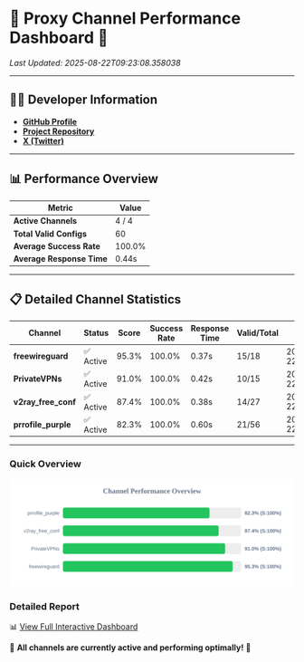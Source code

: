 # 🌟 Proxy Channel Performance Dashboard 🌟

_Last Updated: 2025-08-22T09:23:08.358038_

---

## 👩‍💻 Developer Information

- **[GitHub Profile](https://github.com/4n0nymou3)**  
- **[Project Repository](https://github.com/4n0nymou3/multi-proxy-config-fetcher)**  
- **[X (Twitter)](https://x.com/4n0nymou3)**  

---

## 📊 Performance Overview

| Metric                | Value       |
|-----------------------|-------------|
| **Active Channels**   | 4 / 4       |
| **Total Valid Configs** | 60          |
| **Average Success Rate** | 100.0%      |
| **Average Response Time** | 0.44s       |

---

## 📋 Detailed Channel Statistics

| Channel          | Status     | Score  | Success Rate | Response Time | Valid/Total | Last Success               |
|------------------|------------|--------|--------------|---------------|-------------|----------------------------|
| **freewireguard**  | ✅ Active  | 95.3%  | 100.0% | 0.37s         | 15/18       | 2025-08-22T09:23:08.356608 |
| **PrivateVPNs**  | ✅ Active  | 91.0%  | 100.0% | 0.42s         | 10/15       | 2025-08-22T09:23:07.957827 |
| **v2ray_free_conf**  | ✅ Active  | 87.4%  | 100.0% | 0.38s         | 14/27       | 2025-08-22T09:23:07.496686 |
| **prrofile_purple**  | ✅ Active  | 82.3%  | 100.0% | 0.60s         | 21/56       | 2025-08-22T09:23:07.013828 |

---

### Quick Overview
<div align="center">
  <a href="https://raw.githubusercontent.com/nullluser/NullRepo/refs/heads/main/assets/channel_stats_chart.svg">
    <img src="https://raw.githubusercontent.com/nullluser/NullRepo/refs/heads/main/assets/channel_stats_chart.svg" alt="Source Performance Statistics" width="800">
  </a>
</div>

### Detailed Report
📊 [View Full Interactive Dashboard](https://htmlpreview.github.io/?https://github.com/nullluser/NullRepo/blob/main/assets/performance_report.html)

🎉 **All channels are currently active and performing optimally!** 🎉

